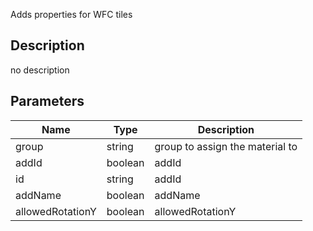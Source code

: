 Adds properties for WFC tiles



## Description
no description
## Parameters

<table>
<thead>
	<tr>
		<th>Name</th>
		<th>Type</th>
		<th>Description</th>
	</tr>
</thead>
<tr>
	<td>group</td>
	<td><div class='bg-purple-800 px-2 py-px text-white rounded-sm'>string</div></td>
	<td>group to assign the material to</td>
</tr>
<tr>
	<td>addId</td>
	<td><div class='bg-emerald-800 px-2 py-px text-white rounded-sm'>boolean</div></td>
	<td>addId</td>
</tr>
<tr>
	<td>id</td>
	<td><div class='bg-purple-800 px-2 py-px text-white rounded-sm'>string</div></td>
	<td>addId</td>
</tr>
<tr>
	<td>addName</td>
	<td><div class='bg-emerald-800 px-2 py-px text-white rounded-sm'>boolean</div></td>
	<td>addName</td>
</tr>
<tr>
	<td>allowedRotationY</td>
	<td><div class='bg-emerald-800 px-2 py-px text-white rounded-sm'>boolean</div></td>
	<td>allowedRotationY</td>
</tr>
</table>